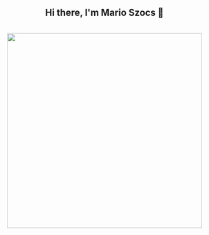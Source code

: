 <h2 align='center'> Hi there, I'm Mario Szocs 👋 </h2>

<p align="center">
  <br><img src="" width="450px"><br><br>
</p>






<!--
- 🔭 I’m currently working on ...
- 🌱 I’m currently learning ...
- 👯 I’m looking to collaborate on ...
- 🤔 I’m looking for help with ...
- 💬 Ask me about ...
- 📫 How to reach me: ...
- 😄 Pronouns: ...
- ⚡ Fun fact: ...
-->
